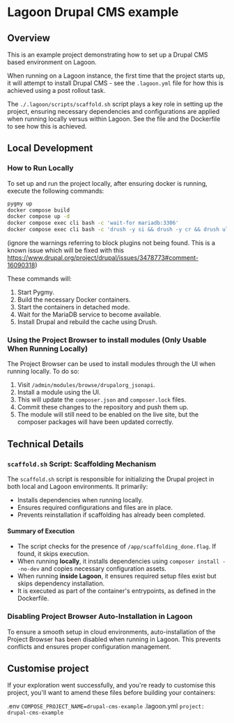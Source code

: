 # Lagoon Drupal CMS example

## Overview

This is an example project demonstrating how to set up a Drupal CMS based environment on Lagoon.

When running on a Lagoon instance, the first time that the project starts up, it will attempt to install Drupal CMS - see the `.lagoon.yml` file for how this is achieved using a post rollout task.

The `./.lagoon/scripts/scaffold.sh` script plays a key role in setting up the project, ensuring necessary dependencies and configurations are applied when running locally versus within Lagoon. See the file and the Dockerfile to see how this is achieved.

## Local Development

### How to Run Locally

To set up and run the project locally, after ensuring docker is running, execute the following commands:

```sh
pygmy up
docker compose build
docker compose up -d
docker compose exec cli bash -c 'wait-for mariadb:3306'
docker compose exec cli bash -c 'drush -y si && drush -y cr && drush uli'
```

(ignore the warnings referring to block plugins not being found. 
This is a known issue which will be fixed with this https://www.drupal.org/project/drupal/issues/3478773#comment-16090318)

These commands will:

1. Start Pygmy.
2. Build the necessary Docker containers.
3. Start the containers in detached mode.
4. Wait for the MariaDB service to become available.
5. Install Drupal and rebuild the cache using Drush.

### Using the Project Browser to install modules (Only Usable When Running Locally)

The Project Browser can be used to install modules through the UI when running locally. To do so:

1. Visit `/admin/modules/browse/drupalorg_jsonapi`.
2. Install a module using the UI.
3. This will update the `composer.json` and `composer.lock` files.
4. Commit these changes to the repository and push them up.
5. The module will still need to be enabled on the live site, but the composer packages will have been updated correctly.


## Technical Details

### `scaffold.sh` Script: Scaffolding Mechanism

The `scaffold.sh` script is responsible for initializing the Drupal project in both local and Lagoon environments. It primarily:

- Installs dependencies when running locally.
- Ensures required configurations and files are in place.
- Prevents reinstallation if scaffolding has already been completed.

#### Summary of Execution

- The script checks for the presence of `/app/scaffolding_done.flag`. If found, it skips execution.
- When running **locally**, it installs dependencies using `composer install --no-dev` and copies necessary configuration assets.
- When running **inside Lagoon**, it ensures required setup files exist but skips dependency installation.
- It is executed as part of the container's entrypoints, as defined in the Dockerfile.

### Disabling Project Browser Auto-Installation in Lagoon

To ensure a smooth setup in cloud environments, auto-installation of the Project Browser has been disabled when running in Lagoon. This prevents conflicts and ensures proper configuration management.

## Customise project

If your exploration went successfully, and you're ready to customise this project, you'll want to amend these files before building your containers:

.env `COMPOSE_PROJECT_NAME=drupal-cms-example`
.lagoon.yml `project: drupal-cms-example`